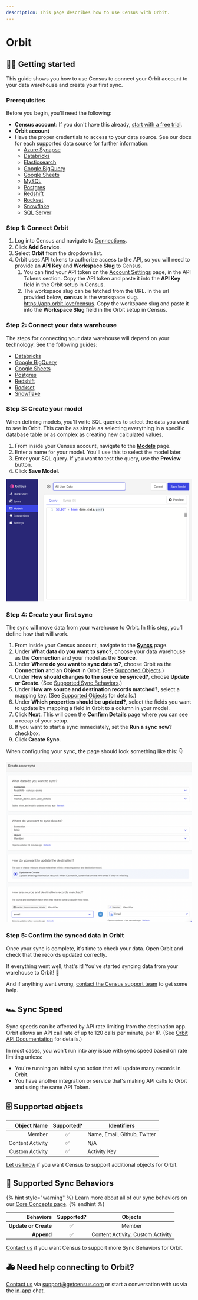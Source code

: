 ```yaml
---
description: This page describes how to use Census with Orbit.
---
```


# Orbit

## 🏃‍♀️ Getting started

This guide shows you how to use Census to connect your Orbit account to your data warehouse and create your first sync.

### Prerequisites

Before you begin, you'll need the following:

* **Census account**: If you don't have this already, [start with a free trial](https://app.getcensus.com/).
* **Orbit account**
* Have the proper credentials to access to your data source. See our docs for each supported data source for further information:
  * [Azure Synapse](../sources/azure-synapse.md)
  * [Databricks](https://docs.getcensus.com/sources/databricks)
  * [Elasticsearch](https://docs.getcensus.com/sources/elasticsearch)
  * [Google BigQuery](https://docs.getcensus.com/sources/google-bigquery)
  * [Google Sheets](https://docs.getcensus.com/sources/google-sheets)
  * [MySQL](https://docs.getcensus.com/sources/mysql)
  * [Postgres](https://docs.getcensus.com/sources/postgres)
  * [Redshift](https://docs.getcensus.com/sources/redshift)
  * [Rockset](https://docs.getcensus.com/sources/rockset)
  * [Snowflake](https://docs.getcensus.com/sources/snowflake)
  * [SQL Server](https://docs.getcensus.com/sources/sql-server)

### Step 1: Connect Orbit

1. Log into Census and navigate to [Connections](https://app.getcensus.com/connections).
2. Click **Add Service**.
3. Select **Orbit** from the dropdown list.
4. Orbit uses API tokens to authorize access to the API, so you will need to provide an **API Key** and **Workspace Slug** to Census.
   1. You can find your API token on the [Account Settings](https://app.orbit.love/user/settings/edit) page, in the API Tokens section. Copy the API token and paste it into the **API Key** field in the Orbit setup in Census.
   2. The workspace slug can be fetched from the URL. In the url provided below, **census** is the workspace slug. https://app.orbit.love/census. Copy the workspace slug and paste it into the **Workspace Slug** field in the Orbit setup in Census.

### Step 2: Connect your data warehouse

The steps for connecting your data warehouse will depend on your technology. See the following guides:

* [Databricks](https://docs.getcensus.com/sources/databricks)
* [Google BigQuery](https://docs.getcensus.com/sources/google-bigquery)
* [Google Sheets](https://docs.getcensus.com/sources/google-sheets)
* [Postgres](https://docs.getcensus.com/sources/postgres)
* [Redshift](https://docs.getcensus.com/sources/redshift)
* [Rockset](https://docs.getcensus.com/sources/rockset)
* [Snowflake](https://docs.getcensus.com/sources/snowflake)

### Step 3: Create your model

When defining models, you'll write SQL queries to select the data you want to see in Orbit. This can be as simple as selecting everything in a specific database table or as complex as creating new calculated values.

1. From inside your Census account, navigate to the [**Models**](https://app.getcensus.com/models) page.
2. Enter a name for your model. You'll use this to select the model later.
3. Enter your SQL query. If you want to test the query, use the **Preview** button.
4. Click **Save Model**.

![Basic SQL query for a new model](<../.gitbook/assets/image (13).png>)

### Step 4: Create your first sync <a href="#step-4-create-your-first-sync" id="step-4-create-your-first-sync"></a>

The sync will move data from your warehouse to Orbit. In this step, you'll define how that will work.

1. From inside your Census account, navigate to the [**Syncs**](https://app.getcensus.com/syncs) page.
2. Under **What data do you want to sync?**, choose your data warehouse as the **Connection** and your model as the **Source**.
3. Under **Where do you want to sync data to?**, choose Orbit as the **Connection** and an **Object** in Orbit. (See [Supported Objects](outreach.md#supported-objects).)
4. Under **How should changes to the source be synced?**, choose **Update or Create**. (See [Supported Sync Behaviors](outreach.md#supported-sync-behaviors).)
5. Under **How are source and destination records matched?**, select a mapping key. (See [Supported Objects](outreach.md#supported-objects) for details.)
6. Under **Which properties should be updated?**, select the fields you want to update by mapping a field in Orbit to a column in your model.
7. Click **Next**. This will open the **Confirm Details** page where you can see a recap of your setup.
8. If you want to start a sync immediately, set the **Run a sync now?** checkbox.
9. Click **Create Sync**.

When configuring your sync, the page should look something like this: 👇

![Sync setup for Orbit](<../.gitbook/assets/Screen Shot 2022-04-05 at 11.24.56 AM.png>)

### Step 5: Confirm the synced data in Orbit

Once your sync is complete, it's time to check your data. Open Orbit and check that the records updated correctly.

If everything went well, that's it! You've started syncing data from your warehouse to Orbit! 🎉

And if anything went wrong, [contact the Census support team](mailto:support@getcensus.com) to get some help.

## 🏎 Sync Speed

Sync speeds can be affected by API rate limiting from the destination app. Orbit allows an API call rate of up to 120 calls per minute, per IP. (See [Orbit API Documentation](https://docs.orbit.love/reference/rate-limiting) for details.)

In most cases, you won't run into any issue with sync speed based on rate limiting unless:

* You're running an initial sync action that will update many records in Orbit.
* You have another integration or service that's making API calls to Orbit and using the same API Token.

## 🗄 Supported objects

|  **Object Name** | **Supported?** | **Identifiers**              |
| ---------------: | :------------: | ---------------------------- |
|           Member |        ✅       | Name, Email, Github, Twitter |
| Content Activity |        ✅       | N/A                          |
|  Custom Activity |        ✅       | Activity Key                 |

[Let us know](mailto:support@getcensus.com) if you want Census to support additional objects for Orbit.

## 🔄 Supported Sync Behaviors

{% hint style="warning" %}
Learn more about all of our sync behaviors on our [Core Concepts page](../basics/core-concept/#the-different-sync-behaviors).
{% endhint %}

|        **Behaviors** | **Supported?** |            **Objects**            |
| -------------------: | :------------: | :-------------------------------: |
| **Update or Create** |        ✅       |               Member              |
|           **Append** |        ✅       | Content Activity, Custom Activity |

[Contact us](mailto:support@getcensus.com) if you want Census to support more Sync Behaviors for Orbit.

## 🚑 Need help connecting to Orbit?

[Contact us](mailto:support@getcensus.com) via support@getcensus.com or start a conversation with us via the [in-app](https://app.getcensus.com) chat.
